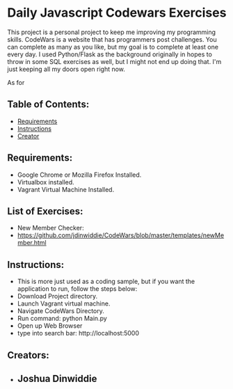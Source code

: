 # Daily Javascript Codewars Exercises

This project is a personal project to keep me improving my programming skills.
CodeWars is a website that has programmers post challenges.  You can complete as many
as you like, but my goal is to complete at least one every day.  I used Python/Flask
as the background originally in hopes to throw in some SQL exercises as well, but
I might not end up doing that.  I'm just keeping all my doors open right now.

As for

## Table of Contents:

* [Requirements](#requirements)
* [Instructions](#instructions)
* [Creator](#creators)

## Requirements:
  * Google Chrome or Mozilla Firefox Installed.
  * Virtualbox installed.
  * Vagrant Virtual Machine Installed.

## List of Exercises:
  * New Member Checker:
   * https://github.com/jdinwiddie/CodeWars/blob/master/templates/newMember.html

## Instructions:
* This is more just used as a coding sample, but if you want the application to run, follow the steps below:
* Download Project directory.  
* Launch Vagrant virtual machine.
* Navigate CodeWars Directory.
* Run command: python Main.py
* Open up Web Browser
* type into search bar: http://localhost:5000

## Creators:

* Joshua Dinwiddie
    -
